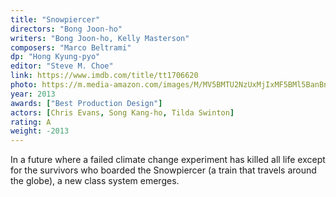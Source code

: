 ```yaml
---
title: "Snowpiercer"
directors: "Bong Joon-ho"
writers: "Bong Joon-ho, Kelly Masterson"
composers: "Marco Beltrami"
dp: "Hong Kyung-pyo"
editor: "Steve M. Choe"
link: https://www.imdb.com/title/tt1706620
photo: https://m.media-amazon.com/images/M/MV5BMTU2NzUxMjIxMF5BMl5BanBnXkFtZTcwMTQ1NzcwOQ@@._V1_FMjpg_UX1280_.jpg
year: 2013
awards: ["Best Production Design"]
actors: [Chris Evans, Song Kang-ho, Tilda Swinton]
rating: A
weight: -2013
---
```


In a future where a failed climate change experiment has killed all life except for the survivors who boarded the Snowpiercer (a train that travels around the globe), a new class system emerges.
